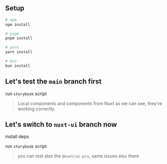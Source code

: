 ## Setup

```bash
# npm
npm install

# pnpm
pnpm install

# yarn
yarn install

# bun
bun install
```

## Let's test the `main` branch first
run `storybook` script
> Local components and components from Nuxt as we can see, they're working correctly.


## Let's switch to `nuxt-ui` branch now
install deps

run `storybook` script


> you can test also the `@nuxt/ui-pro`, same issues also there
